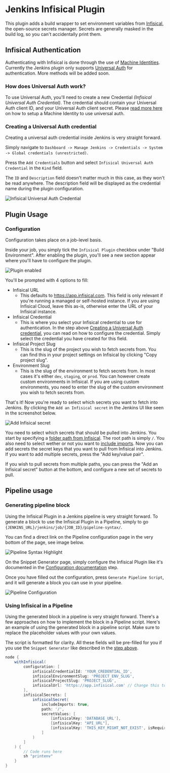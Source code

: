 # Jenkins Infisical Plugin

This plugin adds a build wrapper to set environment variables from [Infisical](https://infisical.com), the open-source secrets manager. Secrets are generally masked in the build log, so you can't accidentally print them.

## Infisical Authentication

Authenticating with Infisical is done through the use of [Machine Identities](https://infisical.com/docs/documentation/platform/identities/machine-identities).
Currently the Jenkins plugin only supports [Universal Auth](https://infisical.com/docs/documentation/platform/identities/universal-auth) for authentication. More methods will be added soon.

### How does Universal Auth work?
To use Universal Auth, you'll need to create a new Credential _(Infisical Universal Auth Credential)_. The credential should contain your Universal Auth client ID, and your Universal Auth client secret.
Please [read more here](https://infisical.com/docs/documentation/platform/identities/universal-auth) on how to setup a Machine Identity to use universal auth.


### Creating a Universal Auth credential

Creating a universal auth credential inside Jenkins is very straight forward.

Simply navigate to `Dashboard -> Manage Jenkins -> Credentials -> System -> Global credentials (unrestricted)`.

Press the `Add Credentials` button and select `Infisical Universal Auth Credential` in the `Kind` field.

The `ID` and `Description` field doesn't matter much in this case, as they won't be read anywhere. The description field will be displayed as the credential name during the plugin configuration.

![Infisical Universal Auth Credential](docs/images/universal-auth-credential.png)



## Plugin Usage
### Configuration

Configuration takes place on a job-level basis.

Inside your job, you simply tick the `Infisical Plugin` checkbox under "Build Environment". After enabling the plugin, you'll see a new section appear where you'll have to configure the plugin.

![Plugin enabled](docs/images/plugin-checked.png)

You'll be prompted with 4 options to fill:
* Infisical URL
    * This defaults to https://app.infisical.com. This field is only relevant if you're running a managed or self-hosted instance. If you are using Infisical Cloud, leave this as-is, otherwise enter the URL of your Infisical instance.
* Infisical Credential
    * This is where you select your Infisical credential to use for authentication. In the step above [Creating a Universal Auth credential](#creating-a-universal-auth-credential), you can read on how to configure the credential. Simply select the credential you have created for this field.
* Infisical Project Slug
    * This is the slug of the project you wish to fetch secrets from. You can find this in your project settings on Infisical by clicking "Copy project slug".
* Environment Slug
    * This is the slug of the environment to fetch secrets from. In most cases it's either `dev`, `staging`, or `prod`. You can however create custom environments in Infisical. If you are using custom environments, you need to enter the slug of the custom environment you wish to fetch secrets from.
  
That's it! Now you're ready to select which secrets you want to fetch into Jenkins.
By clicking the `Add an Infisical secret` in the Jenkins UI like seen in the screenshot below.

![Add Infisical secret](/docs/images/add-infisical-secret.png)

You need to select which secrets that should be pulled into Jenkins.
You start by specifying a [folder path from Infisical](https://infisical.com/docs/documentation/platform/folder#comparing-folders). The root path is simply `/`. You also need to select wether or not you want to [include imports](https://infisical.com/docs/documentation/platform/secret-reference#secret-imports). Now you can add secrets the secret keys that you want to pull from Infisical into Jenkins. If you want to add multiple secrets, press the "Add key/value pair".

If you wish to pull secrets from multiple paths, you can press the "Add an Infisical secret" button at the bottom, and configure a new set of secrets to pull.


## Pipeline usage


### Generating pipeline block

Using the Infisical Plugin in a Jenkins pipeline is very straight forward. To generate a block to use the Infisical Plugin in a Pipeline, simply to go `{JENKINS_URL}/jenkins/job/{JOB_ID}/pipeline-syntax/`.

You can find a direct link on the Pipeline configuration page in the very bottom of the page, see image below.

![Pipeline Syntax Highlight](docs/images/pipeline-syntax-highlight.png)

On the Snippet Generator page, simply configure the Infisical Plugin like it's documented in the [Configuration documentation](#configuration) step.

Once you have filled out the configuration, press `Generate Pipeline Script`, and it will generate a block you can use in your pipeline.

![Pipeline Configuration](docs/images/pipeline-configuration.png)

### Using Infisical in a Pipeline

Using the generated block in a pipeline is very straight forward. There's a few approaches on how to implement the block in a Pipeline script.
Here's an example of using the generated block in a pipeline script. Make sure to replace the placeholder values with your own values.

The script is formatted for clarity. All these fields will be pre-filled for you if you use the `Snippet Generator` like described in the [step above](#generating-pipeline-block).
```groovy
node {
    withInfisical(
        configuration: [
            infisicalCredentialId: 'YOUR_CREDENTIAL_ID',
            infisicalEnvironmentSlug: 'PROJECT_ENV_SLUG', 
            infisicalProjectSlug: 'PROJECT_SLUG', 
            infisicalUrl: 'https://app.infisical.com' // Change this to your Infisical instance URL if you aren't using Infisical Cloud.
        ], 
        infisicalSecrets: [
            infisicalSecret(
                includeImports: true, 
                path: '/', 
                secretValues: [
                    [infisicalKey: 'DATABASE_URL'],
                    [infisicalKey: "API_URL"],
                    [infisicalKey: 'THIS_KEY_MIGHT_NOT_EXIST', isRequired: false],
                ]
            )
        ]
    ) {
        // Code runs here
        sh "printenv"
    }     
}
```

